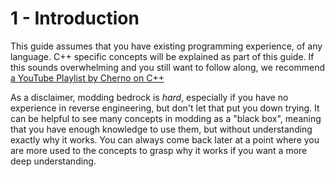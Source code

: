 # 1 - Introduction

This guide assumes that you have existing programming experience, of any language. C++ specific concepts will be explained as part of this guide. If this sounds overwhelming and you still want to follow along, we recommend [a YouTube Playlist by Cherno on C++](https://www.youtube.com/watch?v=18c3MTX0PK0&list=PLlrATfBNZ98dudnM48yfGUldqGD0S4FFb&pp=iAQB)

As a disclaimer, modding bedrock is *hard*, especially if you have no experience in reverse engineering, but don't let that put you down trying. It can be helpful to see many concepts in modding as a "black box", meaning that you have enough knowledge to use them, but without understanding exactly why it works. You can always come back later at a point where you are more used to the concepts to grasp why it works if you want a more deep understanding.